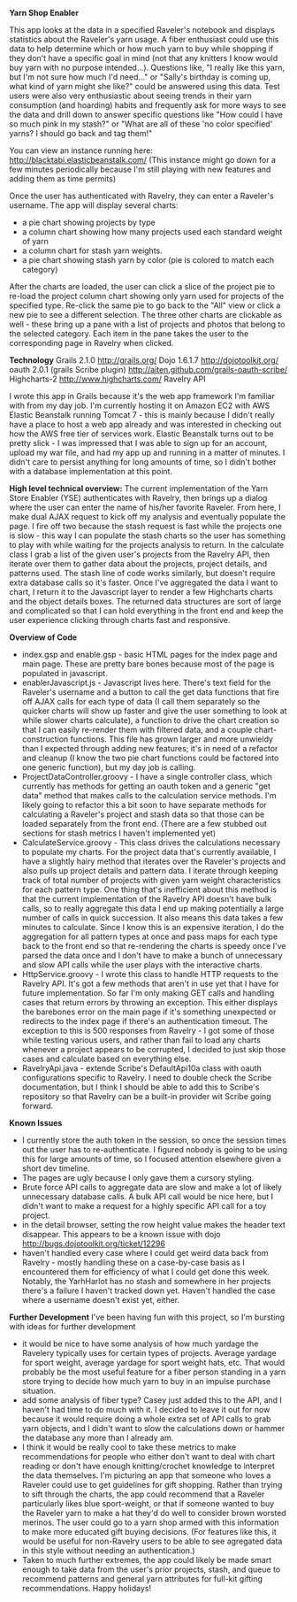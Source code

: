**Yarn Shop Enabler**

This app looks at the data in a specified Raveler's notebook and displays statistics about the Raveler's yarn usage. A fiber enthusiast could use this data to help determine which or how much yarn to buy while shopping if they don't have a specific goal in mind (not that any knitters I know would buy yarn with no purpose intended...).  Questions like, "I really like this yarn, but I'm not sure how much I'd need..." or "Sally's birthday is coming up, what kind of yarn might she like?" could be answered using this data. Test users were also very enthusiastic about seeing trends in their yarn consumption (and hoarding) habits and frequently ask for more ways to see the data and drill down to answer specific questions like "How could I have so much pink in my stash?" or "What are all of these 'no color specified' yarns? I should go back and tag them!"

You can view an instance running here: <http://blacktabi.elasticbeanstalk.com/>  (This instance might go down for a few minutes periodically because I'm still playing with new features and adding them as time permits)

Once the user has authenticated with Ravelry, they can enter a Raveler's username.  The app will display several charts:
- a pie chart showing projects by type
- a column chart showing how many projects used each standard weight of yarn
- a column chart for stash yarn weights.  
- a pie chart showing stash yarn by color (pie is colored to match each category)

After the charts are loaded, the user can click a slice of the project pie to re-load the project column chart showing only yarn used for projects of the specified type. Re-click the same pie to go back to the "All" view or click a new pie to see a different selection.  The three other charts are clickable as well - these bring up a pane with a list of projects and photos that belong to the selected category.  Each item in the pane takes the user to the corresponding page in Ravelry when clicked.


**Technology**
Grails 2.1.0 <http://grails.org/>
Dojo 1.6.1.7 <http://dojotoolkit.org/>
oauth 2.0.1 (grails Scribe plugin) <http://aiten.github.com/grails-oauth-scribe/>
Highcharts-2 <http://www.highcharts.com/>
Ravelry API

I wrote this app in Grails because it's the web app framework I'm familiar with from my day job.  I'm currently hosting it on Amazon EC2 with AWS Elastic Beanstalk running Tomcat 7 - this is mainly because I didn't really have a place to host a web app already and was interested in checking out how the AWS free tier of services work.  Elastic Beanstalk turns out to be pretty slick - I was impressed that I was able to sign up for an account, upload my war file, and had my app up and running in a matter of minutes.  I didn't care to persist anything for long amounts of time, so I didn't bother with a database implementation at this point.


**High level technical overview:**
The current implementation of the Yarn Store Enabler (YSE) authenticates with Ravelry, then brings up a dialog where the user can enter the name of his/her favorite Raveler.  From here, I make dual AJAX request to kick off my analysis and eventually populate the page.  I fire off two because the stash request is fast while the projects one is slow - this way I can populate the stash charts so the user has something to play with while waiting for the projects analysis to return.  In the calculate class I grab a list of the given user's projects from the Ravelry API, then iterate over them to gather data about the projects, project details, and patterns used. The stash line of code works similarly, but doesn't require extra database calls so it's faster.  Once I've aggregated the data I want to chart, I return it to the Javascript layer to render a few Highcharts charts and the object details boxes. The returned data structures are sort of large and complicated so that I can hold everything in the front end and keep the user experience clicking through charts fast and responsive.


**Overview of Code**
* index.gsp and enable.gsp - basic HTML pages for the index page and main page.  These are pretty bare bones because most of the page is populated in javascript.
* enablerJavascript.js - Javascript lives here.  There's text field for the Raveler's username and a button to call the get data functions that fire off AJAX calls for each type of data (I call them separately so the quicker charts will show up faster and give the user something to look at while slower charts calculate), a function to drive the chart creation so that I can easily re-render them with filtered data, and a couple chart-construction functions.  This file has grown larger and more unwieldy than I expected through adding new features; it's in need of a refactor and cleanup (I know the two pie chart functions could be factored into one generic function), but my day job is calling.
* ProjectDataController.groovy - I have a single controller class, which currently has methods for getting an oauth token and a generic "get data" method that makes calls to the calculation service methods.  I'm likely going to refactor this a bit soon to have separate methods for calculating a Raveler's project and stash data so that those can be loaded separately from the front end.  (There are a few stubbed out sections for stash metrics I haven't implemented yet)
* CalculateService.groovy - This class drives the calculations necessary to populate my charts.  For the project data that's currently available, I have a slightly hairy method that iterates over the Raveler's projects and also pulls up project details and pattern data.  I iterate through keeping track of total number of projects with given yarn weight characteristics for each pattern type.  One thing that's inefficient about this method is that the current implementation of the Ravelry API doesn't have bulk calls, so to really aggregate this data I end up making potentially a large number of calls in quick succession.  It also means this data takes a few minutes to calculate.  Since I know this is an expensive iteration, I do the aggregation for all pattern types at once and pass maps for each type back to the front end so that re-rendering the charts is speedy once I've parsed the data once and I don't have to make a bunch of unnecessary and slow API calls while the user plays with the interactive charts.
* HttpService.groovy - I wrote this class to handle HTTP requests to the Ravelry API.  It's got a few methods that aren't in use yet that I have for future implementation.  So far I'm only making GET calls and handling cases that return errors by throwing an exception.  This either displays the barebones error on the main page if it's something unexpected or redirects to the index page if there's an authentication timeout.  The exception to this is 500 responses from Ravelry - I got some of those while testing various users, and rather than fail to load any charts whenever a project appears to be corrupted, I decided to just skip those cases and calculate based on everything else.
* RavelryApi.java - extende Scribe's DefaultApi10a class with oauth configurations specific to Ravelry. I need to double check the Scribe documentation, but I think I should be able to add this to Scribe's repository so that Ravelry can be a built-in provider wit Scribe going forward.


**Known Issues**
* I currently store the auth token in the session, so once the session times out the user has to re-authenticate. I figured nobody is going to be using this for large amounts of time, so I focused attention elsewhere given a short dev timeline.
* The pages are ugly because I only gave them a cursory styling.
* Brute force API calls to aggregate data are slow and make a lot of likely unnecessary database calls.  A bulk API call would be nice here, but I didn't want to make a request for a highly specific API call for a toy project.
* in the detail browser, setting the row height value makes the header text disappear. This appears to be a known issue with dojo <http://bugs.dojotoolkit.org/ticket/12296>
* haven't handled every case where I could get weird data back from Ravelry - mostly handling these on a case-by-case basis as I encountered them for efficiency of what I could get done this week. Notably, the YarhHarlot has no stash and somewhere in her projects there's a failure I haven't tracked down yet.  Haven't handled the case where a username doesn't exist yet, either.

**Further Development**
I've been having fun with this project, so I'm bursting with ideas for further development
* it would be nice to have some analysis of how much yardage the Ravelery typically uses for certain types of projects. Average yardage for sport weight, average yardage for sport weight hats, etc. That would probably be the most useful feature for a fiber person standing in a yarn store trying to decide how much yarn to buy in an impulse purchase situation.
* add some analysis of fiber type?  Casey just added this to the API, and I haven't had time to do much with it. I decided to leave it out for now because it would require doing a whole extra set of API calls to grab yarn objects, and I didn't want to slow the calculations down or hammer the database any more than I already am.
* I think it would be really cool to take these metrics to make recommendations for people who either don't want to deal with chart reading or don't have enough knitting/crochet knowledge to interpret the data themselves. I'm picturing an app that someone who loves a Raveler could use to get guidelines for gift shopping.  Rather than trying to sift through the charts, the app could recommend that a Raveler particularly likes blue sport-weight, or that if someone wanted to buy the Raveler yarn to make a hat they'd do well to consider brown worsted merinos.  The user could go to a yarn shop armed with this information to make more educated gift buying decisions.   (For features like this, it would be useful for non-Ravelry users to be able to see agregated data in this style without needing an authentication.)
* Taken to much further extremes, the app could likely be made smart enough to take data from the user's prior projects, stash, and queue to recommend patterns and general yarn attributes for full-kit gifting recommendations.  Happy holidays!